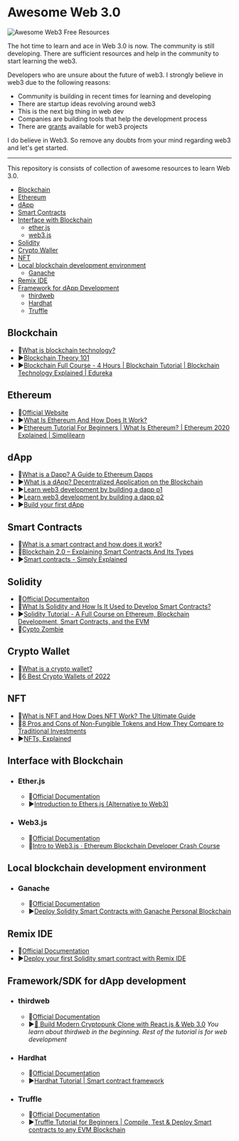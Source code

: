 # Awesome Web 3.0

![Awesome Web3 Free Resources](https://user-images.githubusercontent.com/67496096/167166978-7e49d114-8d84-4f76-a1f4-0d3d304b9439.png)

The hot time to learn and ace in Web 3.0 is now. The community is still developing. There are sufficient resources and help in the community to start learning the web3.

Developers who are unsure about the future of web3. I strongly believe in web3 due to the following reasons:
- Community is building in recent times for learning and developing
- There are startup ideas revolving around web3
- This is the next big thing in web dev
- Companies are building tools that help the development process
- There are [grants](https://twitter.com/VittoStack/status/1491007572769488901) available for web3 projects
  
I do believe in Web3. So remove any doubts from your mind regarding web3 and let's get started.

---

This repository is consists of collection of awesome resources to learn Web 3.0.

- [Blockchain](#blockchain)
- [Ethereum](#ethereum)
- [dApp](#dapp)
- [Smart Contracts](#smart-contracts)
- [Interface with Blockchain](#interface-with-blockchain)
    - [ether.js](#Ether.js)
    - [web3.js](#web3.js)
- [Solidity](#solidity)
- [Crypto Waller](#crypto-wallet)
- [NFT](#nft)
- [Local blockchain development environment](#local-blockchain-development-environment)
    - [Ganache](#ganache)
- [Remix IDE](#remix-ide)
- [Framework for dApp Development](#framework-for-dapp-development)
    - [thirdweb](#thirdweb)
    - [Hardhat](#hardhat)
    - [Truffle](#truffle)

## Blockchain

- 📄[What is blockchain technology?](https://www.ibm.com/in-en/topics/what-is-blockchain)
- ▶️[Blockchain Theory 101](https://www.udemy.com/course/blockchain-theory-101/)
- ▶️[Blockchain Full Course - 4 Hours | Blockchain Tutorial | Blockchain Technology Explained | Edureka](https://www.youtube.com/watch?v=QCvL-DWcojc&t=7471s)

## Ethereum
- 📄[Official Website](https://ethereum.org/en/)
- ▶️[What Is Ethereum And How Does It Work?](https://www.forbes.com/advisor/investing/what-is-ethereum-ether/)
- ▶️[Ethereum Tutorial For Beginners | What Is Ethereum? | Ethereum 2020 Explained | Simplilearn](https://www.youtube.com/watch?v=uneCaqD6Etk)


## dApp
- 📄[What is a Dapp? A Guide to Ethereum Dapps](https://freecodecamp.org/news/what-is-a-dapp-a-guide-to-ethereum-dapps/)
- ▶️[What is a dApp? Decentralized Application on the Blockchain](https://www.youtube.com/watch?v=F50OrwV6Uk8)
- ▶️[Learn web3 development by building a dapp p1](https://www.youtube.com/watch?v=QkmXFCBSHgs)
- ▶️[Learn web3 development by building a dapp p2](https://www.youtube.com/watch?v=A0B13zKVhPE&t=4s) 
- ▶️[Build your first dApp](https://www.youtube.com/watch?v=aqxAWLi6UMA)

## Smart Contracts
- 📄[What is a smart contract and how does it work?](https://searchcompliance.techtarget.com/definition/smart-contract)
- 📄[Blockchain 2.0 – Explaining Smart Contracts And Its Types](https://ostechnix.com/blockchain-2-0-explaining-smart-contracts-and-its-types/)
- ▶️[Smart contracts - Simply Explained](https://www.youtube.com/watch?v=ZE2HxTmxfrI&t)

## Solidity
- 📄[Official Documentaiton](https://docs.soliditylang.org/en/v0.8.11/)
- 📄[What Is Solidity and How Is It Used to Develop Smart Contracts?](https://www.makeuseof.com/what-is-solidity/)
- ▶️[Solidity Tutorial - A Full Course on Ethereum, Blockchain Development, Smart Contracts, and the EVM](https://www.youtube.com/watch?v=ipwxYa-F1uY)
- 📄[Cypto Zombie](https://cryptozombies.io/)

## Crypto Wallet

- 📄[What is a crypto wallet?](https://www.coinbase.com/learn/crypto-basics/what-is-a-crypto-wallet)
- 📄[6 Best Crypto Wallets of 2022](https://money.com/best-crypto-wallets/)

## NFT

- 📄[What is NFT and How Does NFT Work? The Ultimate Guide](https://www.simplilearn.com/tutorials/blockchain-tutorial)
- 📄[8 Pros and Cons of Non-Fungible Tokens and How They Compare to Traditional Investments](https://www.annuity.org/2022/01/14/from-the-experts-8-pros-and-cons-of-nfts/)
- ▶️[NFTs, Explained](https://www.youtube.com/watch?v=Oz9zw7-_vhM)

## Interface with Blockchain

- ### Ether.js
    - 📄[Official Documentation](https://docs.ethers.io/v5/)
    - ▶️[Introduction to Ethers.js (Alternative to Web3)](https://www.youtube.com/watch?v=cqdAQK7WOlE)

- ### Web3.js
    - 📄[Official Documentation](https://web3js.readthedocs.io/en/v1.7.0/)
    - 📄[Intro to Web3.js · Ethereum Blockchain Developer Crash Course](https://www.dappuniversity.com/articles/web3-js-intro)
  

## Local blockchain development environment

- ### Ganache
    - 📄[Official Documentation](https://trufflesuite.com/docs/ganache/)
    - ▶️[Deploy Solidity Smart Contracts with Ganache Personal Blockchain](https://www.youtube.com/watch?v=UnNPv6zEbwc)

## Remix IDE
- 📄[Official Documentation](https://remix-ide.readthedocs.io/en/latest/)
- ▶️[Deploy your first Solidity smart contract with Remix IDE](https://www.youtube.com/watch?v=bZKVfXmzRDw)

## Framework/SDK for dApp development

- ### thirdweb
  - 📄[Official Documentation](https://portal.thirdweb.com/learn)
  - ▶️[🔴 Build Modern Cryptopunk Clone with React.js & Web 3.0](https://www.youtube.com/watch?v=hhZtiytNaBQ&t=6622s)
*You learn about thirdweb in the beginning. Rest of the tutorial is for web development*

- ### Hardhat
    - 📄[Official Documentation](https://hardhat.org/getting-started/)
    - ▶️[Hardhat Tutorial | Smart contract framework](https://www.youtube.com/watch?v=9Qpi80dQsGU)

- ### Truffle
    - 📄[Official Documentation](https://trufflesuite.com/docs/index.html)
    - ▶️[Truffle Tutorial for Beginners | Compile, Test & Deploy Smart contracts to any EVM Blockchain
](https://www.youtube.com/watch?v=62f757RVEvU)
